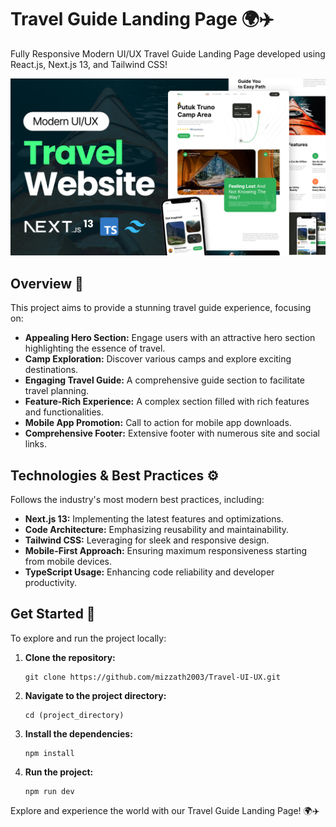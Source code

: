# Travel Guide Landing Page 🌍✈️

Fully Responsive Modern UI/UX Travel Guide Landing Page developed using React.js, Next.js 13, and Tailwind CSS!

[![Travel Guide](public/readmeimg.jpg)](https://hilink-traveler.netlify.app/)


## Overview 🚀

This project aims to provide a stunning travel guide experience, focusing on:

- **Appealing Hero Section:** Engage users with an attractive hero section highlighting the essence of travel.
- **Camp Exploration:** Discover various camps and explore exciting destinations.
- **Engaging Travel Guide:** A comprehensive guide section to facilitate travel planning.
- **Feature-Rich Experience:** A complex section filled with rich features and functionalities.
- **Mobile App Promotion:** Call to action for mobile app downloads.
- **Comprehensive Footer:** Extensive footer with numerous site and social links.

## Technologies & Best Practices ⚙️

Follows the industry's most modern best practices, including:

- **Next.js 13:** Implementing the latest features and optimizations.
- **Code Architecture:** Emphasizing reusability and maintainability.
- **Tailwind CSS:** Leveraging for sleek and responsive design.
- **Mobile-First Approach:** Ensuring maximum responsiveness starting from mobile devices.
- **TypeScript Usage:** Enhancing code reliability and developer productivity.

## Get Started 🚀

To explore and run the project locally:

1. **Clone the repository:**

    ```shell
    git clone https://github.com/mizzath2003/Travel-UI-UX.git
    ```

2. **Navigate to the project directory:**

    ```shell
    cd (project_directory)
    ```

3. **Install the dependencies:**

    ```shell
    npm install
    ```

4. **Run the project:**

    ```shell
    npm run dev
    ```

Explore and experience the world with our Travel Guide Landing Page! 🌍✈️
